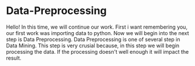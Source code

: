 # Data-Preprocessing
Hello! In this time, we will continue our work. First i want remembering you, our first work was importing data to python. Now we will begin into the next step is Data Preprocessing. Data Preprocessing is one of several step in Data Mining. This step is very crusial because, in this step we will begin processing the data. If the processing doesn't well enough it will impact the result.
